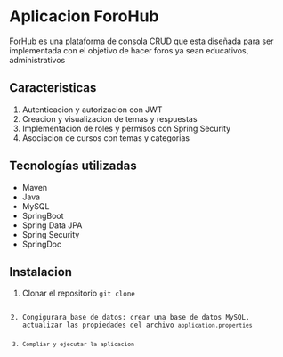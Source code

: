 <h1>Aplicacion ForoHub</h1>
<p>ForHub es una plataforma de consola CRUD que esta diseñada para ser implementada con el objetivo de hacer foros ya sean educativos, administrativos </p>
<h2>Caracteristicas</h2>
<ol>
  <li>Autenticacion y autorizacion con JWT</li>
  <li>Creacion y visualizacion de temas y respuestas</li>
  <li>Implementacion de roles y permisos con Spring Security</li>
  <li>Asociacion de cursos con temas y categorias</li>
</ol>
<h2>Tecnologías utilizadas</h2>
<ul>
  <li>Maven</li>
  <li>Java</li>
  <li>MySQL</li>
  <li>SpringBoot</li>
  <li>Spring Data JPA</li>
  <li>Spring Security</li>
  <li>SpringDoc</li>
</ul>
<h2>Instalacion</h2>
<ol>
  <li>Clonar el repositorio <code>git clone </li>
  <li>Congigurara base de datos: crear una base de datos MySQL, actualizar las propiedades del archivo <code>application.properties</li>
    <li>Compliar y ejecutar la aplicacion</li>
</ol>
